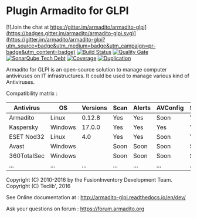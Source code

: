Plugin Armadito for GLPI
========================

[![Join the chat at https://gitter.im/armadito/armadito-glpi](https://badges.gitter.im/armadito/armadito-glpi.svg)](https://gitter.im/armadito/armadito-glpi?utm_source=badge&utm_medium=badge&utm_campaign=pr-badge&utm_content=badge)
[![Build Status](https://travis-ci.org/armadito/armadito-glpi.svg?branch=DEV)](https://travis-ci.org/armadito/armadito-glpi)
[![Quality Gate](http://sonarqube.com/api/badges/gate?key=armadito:glpi:DEV:DEV)](http://sonarqube.com/dashboard/index/armadito:glpi:DEV:DEV)
[![SonarQube Tech Debt](http://sonarqube.com/api/badges/measure?key=armadito:glpi:DEV:DEV&metric=sqale_debt_ratio)](https://sonarqube.com/component_measures/?id=armadito%3Aglpi%3ADEV%3ADEV)
[![Coverage](http://sonarqube.com/api/badges/measure?key=armadito:glpi:DEV:DEV&metric=coverage)](http://sonarqube.com/dashboard/index/armadito:glpi:DEV:DEV)
[![Duplication](http://sonarqube.com/api/badges/measure?key=armadito:glpi:DEV:DEV&metric=duplicated_lines_density)](http://sonarqube.com/dashboard/index/armadito:glpi:DEV:DEV)

Armadito for GLPI is an open-source solution to manage computer antiviruses on IT infrastructures. It could be used to manage various kind of Antiviruses.

Compatibility matrix :

| Antivirus   | OS        | Versions | Scan | Alerts | AVConfig | State |
|-------------|-----------|----------|------|--------|----------|-------|
| Armadito    | Linux     | 0.12.8   | Yes  | Yes    | Soon     | Yes   |
| Kaspersky   | Windows   | 17.0.0   | Yes  | Yes    | Yes      | Yes   |
| ESET Nod32  | Linux     | 4.0      | Yes  | Yes    | Soon     | Yes   |
| Avast       | Windows   |          | Soon | Soon   | Soon     | Soon  |
| 360TotalSec | Windows   |          | Soon | Soon   | Soon     | Soon  |
| ...         | ...       |  ...     | ...  | ...    | ...      | ...   |


Copyright (C) 2010-2016 by the FusionInventory Development Team.
Copyright (C) Teclib', 2016

See Online documentation at : <http://armadito-glpi.readthedocs.io/en/dev/>

Ask your questions on forum : <https://forum.armadito.org>
 
